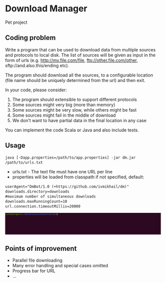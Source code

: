 # Download Manager

Pet project

## Coding problem

Write a program that can be used to download data from multiple sources and
protocols to local disk.
The list of sources will be given as input in the form of urls (e.g.
http://my.file.com/file, ftp://other.file.com/other, sftp://and.also.this/ending etc).

The program should download all the sources, to a configurable location (file
name should be uniquely determined from the url) and then exit.

In your code, please consider:

1. The program should extensible to support different protocols
2. Some sources might very big (more than memory)
3. Some sources might be very slow, while others might be fast
4. Some sources might fail in the middle of download
5. We don't want to have partial data in the final location in any case

You can implement the code Scala or Java and also include tests.

## Usage

```
java [-Dapp.properties=/path/to/app.properties] -jar dm.jar /path/to/urls.txt
```
* urls.txt - The text file must have one URL per line 
* properties will be loaded from classpath if not specified, default:
````
userAgent="DmBot/1.0 (+https://github.com/ivmikhail/dm)"
downloads.directory=downloads
#maximum number of simultaneous downloads
downloads.maxRunningCount=10
url.connection.timeoutMillis=20000
````

![Usage screencast](screencast.gif)

## Points of improvement

* Parallel file downloading
* Many error handling and special cases omitted
* Progress bar for URL
* ...